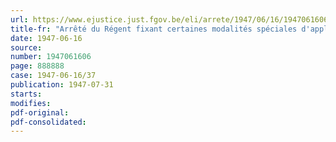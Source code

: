 ```yaml
---
url: https://www.ejustice.just.fgov.be/eli/arrete/1947/06/16/1947061606/justel
title-fr: "Arrêté du Régent fixant certaines modalités spéciales d'application de l'Arrêté-loi du 3 janvier 1946 concernant les vacances annuelles des travailleurs salariés dans l'industrie de la briqueterie"
date: 1947-06-16
source:
number: 1947061606
page: 888888
case: 1947-06-16/37
publication: 1947-07-31
starts:
modifies:
pdf-original:
pdf-consolidated:
---
```



